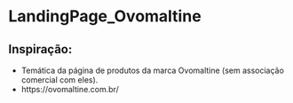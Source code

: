 # LandingPage_Ovomaltine

## Inspiração:

<ul>
  <li> Temática da página de produtos da marca Ovomaltine (sem associação comercial com eles).
   <li>https://ovomaltine.com.br/
</ul>
